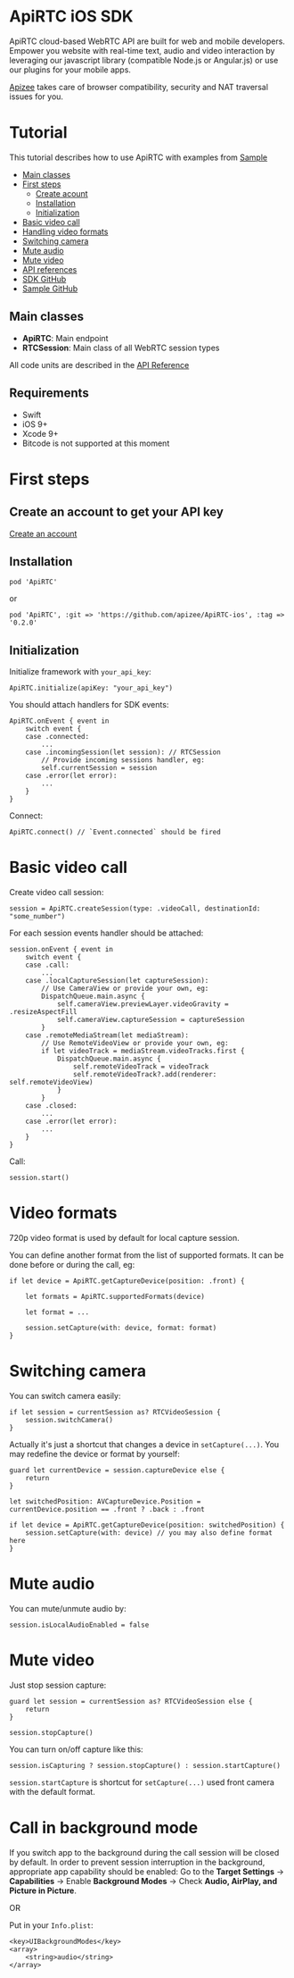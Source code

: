# ApiRTC iOS SDK

ApiRTC cloud-based WebRTC API are built for web and mobile developers. Empower you website with real-time text, audio and video interaction by leveraging our javascript library (compatible Node.js or Angular.js) or use our plugins for your mobile apps. 

[Apizee](https://apizee.com/) takes care of browser compatibility, security and NAT traversal issues for you.

# Tutorial
This tutorial describes how to use ApiRTC with examples from [Sample](https://github.com/apizee/ApiRTC-ios-sample) 

* [Main classes](#main-classes)
* [First steps](#first-steps)
    - [Create acount](#create-an-account-to-get-your-api-key)
    - [Installation](#installation)
    - [Initialization](#initialization)
* [Basic video call](#basic-video-call)
* [Handling video formats](#video-formats)
* [Switching camera](#switching-camera)
* [Mute audio](#mute-audio)
* [Mute video](#mute-video)
* [API references](http://docv2.apizee.com/sdk/ios/index.html)
* [SDK GitHub](https://github.com/apizee/ApiRTC-ios)
* [Sample GitHub](https://github.com/apizee/ApiRTC-ios-sample)

## Main classes

* **ApiRTC**: Main endpoint
* **RTCSession**: Main class of all WebRTC session types

All code units are described in the [API Reference](http://docv2.apizee.com/sdk/ios/index.html)

## Requirements

* Swift
* iOS 9+
* Xcode 9+
* Bitcode is not supported at this moment

# First steps

## Create an account to get your API key

[Create an account](https://apirtc.com/get-key/)

## Installation

```
pod 'ApiRTC'
```

or

```
pod 'ApiRTC', :git => 'https://github.com/apizee/ApiRTC-ios', :tag => '0.2.0'
```

## Initialization


Initialize framework with `your_api_key`:

```
ApiRTC.initialize(apiKey: "your_api_key")
```

You should attach handlers for SDK events:

```
ApiRTC.onEvent { event in
    switch event {
    case .connected:
        ...
    case .incomingSession(let session): // RTCSession
        // Provide incoming sessions handler, eg:
        self.currentSession = session
    case .error(let error):
        ...
    }
}

```
Connect:

```
ApiRTC.connect() // `Event.connected` should be fired
```

# Basic video call

Create video call session:

```
session = ApiRTC.createSession(type: .videoCall, destinationId: "some_number")
```

For each session events handler should be attached:

```
session.onEvent { event in
    switch event {
    case .call:
        ...
    case .localCaptureSession(let captureSession):
        // Use CameraView or provide your own, eg:
        DispatchQueue.main.async {
            self.cameraView.previewLayer.videoGravity = .resizeAspectFill
            self.cameraView.captureSession = captureSession
        }
    case .remoteMediaStream(let mediaStream):
        // Use RemoteVideoView or provide your own, eg:
        if let videoTrack = mediaStream.videoTracks.first {
            DispatchQueue.main.async {
                self.remoteVideoTrack = videoTrack
                self.remoteVideoTrack?.add(renderer: self.remoteVideoView)
            }
        }
    case .closed:
        ...
    case .error(let error):
        ...
    }
}
```

Call:

```
session.start()
```

# Video formats

720p video format is used by default for local capture session.

You can define another format from the list of supported formats. It can be done before or during the call, eg:

```
if let device = ApiRTC.getCaptureDevice(position: .front) {
    
    let formats = ApiRTC.supportedFormats(device)
    
    let format = ...
    
    session.setCapture(with: device, format: format)
}
```

# Switching camera

You can switch camera easily:

```
if let session = currentSession as? RTCVideoSession {
    session.switchCamera()
}
```

Actually it's just a shortcut that changes a device in `setCapture(...)`. You may redefine the device or format by yourself:

```
guard let currentDevice = session.captureDevice else {
    return
}

let switchedPosition: AVCaptureDevice.Position = currentDevice.position == .front ? .back : .front

if let device = ApiRTC.getCaptureDevice(position: switchedPosition) {
    session.setCapture(with: device) // you may also define format here
}
```

# Mute audio

You can mute/unmute audio by:

```
session.isLocalAudioEnabled = false
```

# Mute video

Just stop session capture:

```
guard let session = currentSession as? RTCVideoSession else {
    return
}

session.stopCapture()
```

You can turn on/off capture like this:

```
session.isCapturing ? session.stopCapture() : session.startCapture()
```

`session.startCapture` is shortcut for `setCapture(...)` used front camera with the default format.

# Call in background mode
If you switch app to the background during the call session will be closed by default.
In order to prevent session interruption in the background, appropriate app capability should be enabled:
Go to the **Target Settings** -> **Capabilities** -> Enable **Background Modes** -> Check **Audio, AirPlay, and Picture in Picture**.

OR

Put in your `Info.plist`:

```
<key>UIBackgroundModes</key>
<array>
    <string>audio</string>
</array>
```
